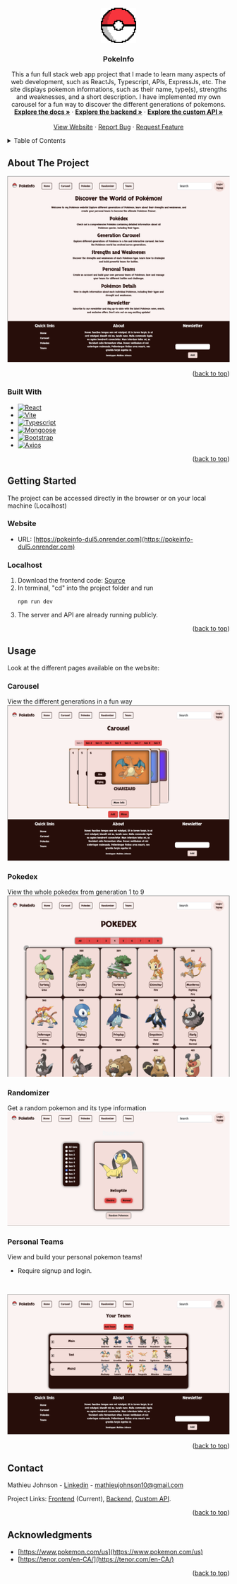 <!-- PROJECT LOGO -->
<br />
<div align="center">
  <a href="https://github.com/github_username/repo_name">
    <img src="public/logo.PNG" alt="Logo" width="80" height="80">
  </a>

<h3 align="center">PokeInfo</h3>

  <p align="center">
    This a fun full stack web app project that I made to learn many aspects of web development, such as ReactJs, Typescript, APIs, ExpressJs, etc.    
    The site displays pokemon informations, such as their name, type(s), strengths and weaknesses, and a short description. I have implemented my own carousel for a fun way to discover   
    the different generations of pokemons.
    <br />
    <a href="https://github.com/matjohn10/PokeInfo"><strong>Explore the docs »</strong></a>
    ·
    <a href="https://github.com/matjohn10/PokeInfo-server"><strong>Explore the backend »</strong></a>
    ·
    <a href="https://github.com/matjohn10/PokemonAPI"><strong>Explore the custom API »</strong></a>
    <br />
    <br />
    <a href="https://pokeinfo-dul5.onrender.com">View Website</a>
    ·
    <a href="https://github.com/matjohn10/PokeInfo/issues">Report Bug</a>
    ·
    <a href="https://github.com/matjohn10/PokeInfo/issues">Request Feature</a>
  </p>
</div>



<!-- TABLE OF CONTENTS -->
<details>
  <summary>Table of Contents</summary>
  <ol>
    <li>
      <a href="#about-the-project">About The Project</a>
      <ul>
        <li><a href="#built-with">Built With</a></li>
      </ul>
    </li>
    <li>
      <a href="#getting-started">Getting Started</a>
      <ul>
        <li><a href="#website">Website URL</a></li>
        <li><a href="#localhost">Localhost</a></li>
      </ul>
    </li>
    <li><a href="#usage">Usage</a></li>
    <li><a href="#contact">Contact</a></li>
    <li><a href="#acknowledgments">Acknowledgments</a></li>
  </ol>
</details>



<!-- ABOUT THE PROJECT -->
## About The Project

[![PokeInfo][product-screenshot]](https://pokeinfo-dul5.onrender.com)


<p align="right">(<a href="#readme-top">back to top</a>)</p>



### Built With

* [![React][React.js]][React-url]
* [![Vite][Vite.js]][Vite-url]
* [![Typescript][Typescript]][Typescript-url]
* [![Mongoose][Mongoose]][Mongoose-url]
* [![Bootstrap][Bootstrap.com]][Bootstrap-url]
* [![Axios][Axios]][Axios-url]

<p align="right">(<a href="#readme-top">back to top</a>)</p>



<!-- GETTING STARTED -->
## Getting Started

The project can be accessed directly in the browser or on your local machine (Localhost)

### Website
* URL:
  [https://pokeinfo-dul5.onrender.com](https://pokeinfo-dul5.onrender.com)
  

### Localhost

1. Download the frontend code: [Source][source-front]
2. In terminal, "cd" into the project folder and run
   ```
   npm run dev
   ```
3. The server and API are already running publicly.

<p align="right">(<a href="#readme-top">back to top</a>)</p>



<!-- USAGE EXAMPLES -->
## Usage
Look at the different pages available on the website:

### Carousel
View the different generations in a fun way
<br/>
[![PokeInfo][product-screenshot2]](https://pokeinfo-dul5.onrender.com/carousel)

### Pokedex
View the whole pokedex from generation 1 to 9
<br/>
[![PokeInfo][product-screenshot3]](https://pokeinfo-dul5.onrender.com/pokedex)

### Randomizer
Get a random pokemon and its type information
<br/>
[![PokeInfo][product-screenshot4]](https://pokeinfo-dul5.onrender.com/randomizer)

### Personal Teams
View and build your personal pokemon teams!
* Require signup and login.
<br/>

[![PokeInfo][product-screenshot5]](https://pokeinfo-dul5.onrender.com/login)

<p align="right">(<a href="#readme-top">back to top</a>)</p>



<!-- CONTACT -->
## Contact

Mathieu Johnson - [Linkedin](https://www.linkedin.com/in/mathieu-johnson-86b015252/) - mathieujohnson10@gmail.com

Project Links: <a href="https://github.com/matjohn10/PokeInfo" target="_blank">Frontend</a> (Current), <a href="https://github.com/matjohn10/PokeInfo-server" target="_blank">Backend</a>, <a href="https://github.com/matjohn10/PokemonAPI" target="_blank">Custom API</a>.

<p align="right">(<a href="#readme-top">back to top</a>)</p>



<!-- ACKNOWLEDGMENTS -->
## Acknowledgments

* [https://www.pokemon.com/us](https://www.pokemon.com/us)
* [https://tenor.com/en-CA/](https://tenor.com/en-CA/)

<p align="right">(<a href="#readme-top">back to top</a>)</p>



<!-- MARKDOWN LINKS & IMAGES -->
<!-- https://www.markdownguide.org/basic-syntax/#reference-style-links -->
[contributors-shield]: https://img.shields.io/github/contributors/github_username/repo_name.svg?style=for-the-badge
[contributors-url]: https://github.com/github_username/repo_name/graphs/contributors
[forks-shield]: https://img.shields.io/github/forks/github_username/repo_name.svg?style=for-the-badge
[forks-url]: https://github.com/github_username/repo_name/network/members
[stars-shield]: https://img.shields.io/github/stars/github_username/repo_name.svg?style=for-the-badge
[stars-url]: https://github.com/github_username/repo_name/stargazers
[issues-shield]: https://img.shields.io/github/issues/github_username/repo_name.svg?style=for-the-badge
[issues-url]: https://github.com/github_username/repo_name/issues
[license-shield]: https://img.shields.io/github/license/github_username/repo_name.svg?style=for-the-badge
[license-url]: https://github.com/github_username/repo_name/blob/master/LICENSE.txt
[linkedin-shield]: https://img.shields.io/badge/-LinkedIn-black.svg?style=for-the-badge&logo=linkedin&colorB=555
[linkedin-url]: https://linkedin.com/in/linkedin_username
[product-screenshot]: readme_images/screenshot1.png
[product-screenshot2]: readme_images/screenshot2.png
[product-screenshot3]: readme_images/screenshot3.png
[product-screenshot4]: readme_images/screenshot4.png
[product-screenshot5]: readme_images/screenshot5.png
[React.js]: https://img.shields.io/badge/React-20232A?style=for-the-badge&logo=react&logoColor=61DAFB
[React-url]: https://reactjs.org/
[Vite.js]: https://img.shields.io/badge/Vite-8180fe?style=for-the-badge&logo=vite&logoColor=ffcd25
[Vite-url]: https://vitejs.dev
[Typescript]: https://img.shields.io/badge/Typescript-3178c6?style=for-the-badge&logo=typescript&logoColor=white
[Mongoose-url]: https://mongoosejs.com
[Mongoose]: https://img.shields.io/badge/Mongoose-880000?style=for-the-badge&logo=mongoose&logoColor=white
[Axios]: https://img.shields.io/badge/Axios-e7e1fb?style=for-the-badge&logo=axios&logoColor=6c44e4
[Axios-url]: https://www.npmjs.com/package/axios
[Typescript-url]: https://www.typescriptlang.org
[Bootstrap.com]: https://img.shields.io/badge/Bootstrap-563D7C?style=for-the-badge&logo=bootstrap&logoColor=white
[Bootstrap-url]: https://getbootstrap.com
[url]:https://pokeinfo-dul5.onrender.com
[source-front]: https://github.com/matjohn10/PokeInfo
